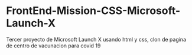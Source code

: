 # FrontEnd-Mission-CSS-Microsoft-Launch-X
Tercer proyecto de Microsoft Launch X usando html y css, clon de pagina de centro de vacunacion para covid 19
